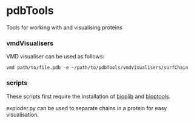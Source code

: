 # pdbTools
Tools for working with and visualising proteins

### vmdVisualisers

VMD visualiser can be used as follows:
```
vmd path/to/file.pdb -e ~/path/to/pdbTools/vmdVisualisers/surfChain 
```

### scripts

These scripts first require the installation of [bioplib](https://github.com/ACRMGroup/bioplib) and [bioptools](https://github.com/ACRMGroup/bioptools).

exploder.py can be used to separate chains in a protein for easy visualisation.